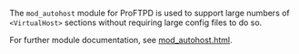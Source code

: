 The `mod_autohost` module for ProFTPD is used to support large numbers
of `<VirtualHost>` sections without requiring large config files to do so.

For further module documentation, see [mod_autohost.html](https://htmlpreview.github.io/?https://github.com/Castaglia/proftpd-mod_autohost/blob/master/mod_autohost.html).
